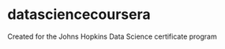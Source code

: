 datasciencecoursera
===================

Created for the Johns Hopkins Data Science certificate program
